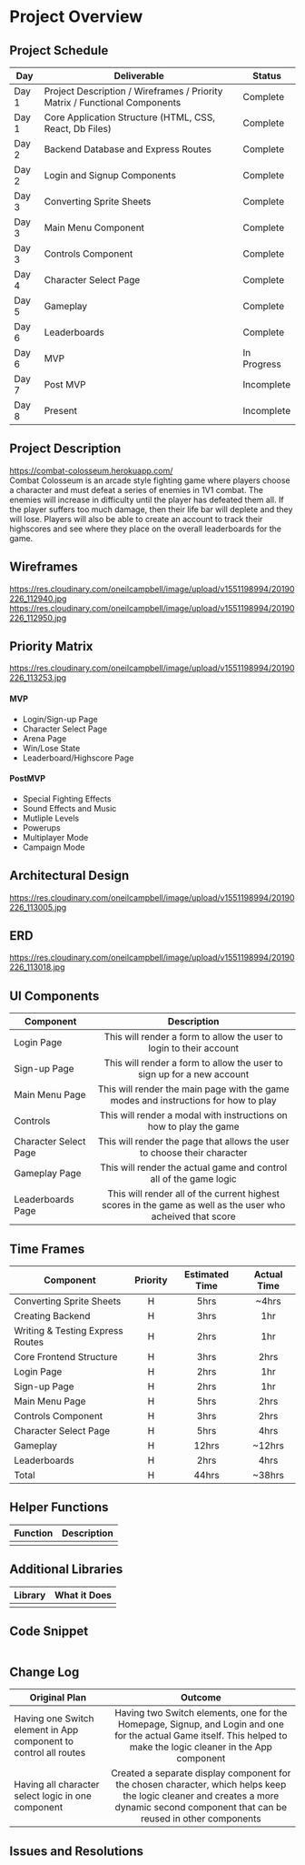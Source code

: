 # Project Overview

## Project Schedule

|  Day | Deliverable | Status
|---|---| ---|
|Day 1| Project Description / Wireframes / Priority Matrix / Functional Components | Complete
|Day 1| Core Application Structure (HTML, CSS, React, Db Files) | Complete
|Day 2| Backend Database and Express Routes | Complete
|Day 2| Login and Signup Components | Complete
|Day 3| Converting Sprite Sheets | Complete
|Day 3| Main Menu Component | Complete
|Day 3| Controls Component | Complete
|Day 4| Character Select Page | Complete
|Day 5| Gameplay | Complete
|Day 6| Leaderboards | Complete
|Day 6| MVP | In Progress
|Day 7| Post MVP | Incomplete
|Day 8| Present | Incomplete

## Project Description

https://combat-colosseum.herokuapp.com/ \
Combat Colosseum is an arcade style fighting game where players choose a character and must defeat a series of enemies in 1V1 combat. The enemies will increase in difficulty until the player has defeated them all. If the player suffers too much damage, then their life bar will deplete and they will lose. Players will also be able to create an account to track their highscores and see where they place on the overall leaderboards for the game.

## Wireframes
https://res.cloudinary.com/oneilcampbell/image/upload/v1551198994/20190226_112940.jpg
https://res.cloudinary.com/oneilcampbell/image/upload/v1551198994/20190226_112950.jpg

## Priority Matrix
https://res.cloudinary.com/oneilcampbell/image/upload/v1551198994/20190226_113253.jpg
 
#### MVP 

- Login/Sign-up Page
- Character Select Page
- Arena Page
- Win/Lose State
- Leaderboard/Highscore Page

#### PostMVP 

- Special Fighting Effects
- Sound Effects and Music
- Mutliple Levels
- Powerups
- Multiplayer Mode
- Campaign Mode

## Architectural Design
https://res.cloudinary.com/oneilcampbell/image/upload/v1551198994/20190226_113005.jpg

## ERD
https://res.cloudinary.com/oneilcampbell/image/upload/v1551198994/20190226_113018.jpg

## UI Components

| Component | Description | 
| --- | :---: |  
| Login Page | This will render a form to allow the user to login to their account | 
| Sign-up Page | This will render a form to allow the user to sign up for a new account |
| Main Menu Page | This will render the main page with the game modes and instructions for how to play |
| Controls | This will render a modal with instructions on how to play the game |
| Character Select Page | This will render the page that allows the user to choose their character |
| Gameplay Page | This will render the actual game and control all of the game logic |
| Leaderboards Page | This will render all of the current highest scores in the game as well as the user who acheived that score |

## Time Frames

| Component | Priority | Estimated Time | Actual Time |
| --- | :---: |  :---: | :---: |
| Converting Sprite Sheets | H | 5hrs| ~4hrs |
| Creating Backend | H | 3hrs| 1hr |
| Writing & Testing Express Routes | H | 2hrs| 1hr |
| Core Frontend Structure | H | 3hrs| 2hrs |
| Login Page | H | 2hrs| 1hr |
| Sign-up Page | H | 2hrs| 1hr |
| Main Menu Page | H | 5hrs| 2hrs |
| Controls Component | H | 3hrs| 2hrs |
| Character Select Page | H | 5hrs| 4hrs |
| Gameplay | H | 12hrs| ~12hrs |
| Leaderboards | H | 2hrs| 4hrs |
| Total | H | 44hrs| ~38hrs | 


## Helper Functions

| Function | Description | 
| --- | :---: |  
|  |  | 


## Additional Libraries

| Library | What it Does | 
| --- | :---: |  
|  |  | 


## Code Snippet

```

```


## Change Log

| Original Plan | Outcome | 
| --- | :---: |  
| Having one Switch element in App component to control all routes | Having two Switch elements, one for the Homepage, Signup, and Login and one for the actual Game itself. This helped to make the logic cleaner in the App component | 
| Having all character select logic in one component | Created a separate display component for the chosen character, which helps keep the logic cleaner and creates a more dynamic second component that can be reused in other components |


## Issues and Resolutions
